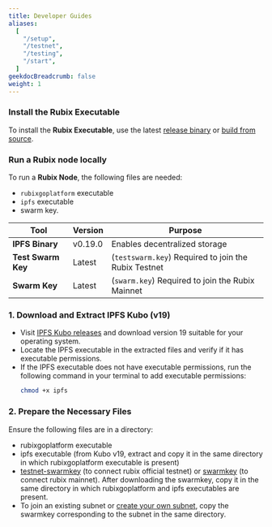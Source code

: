 ```yaml
---
title: Developer Guides
aliases:
  [
    "/setup",
    "/testnet",
    "/testing",
    "/start",
  ]
geekdocBreadcrumb: false
weight: 1
---
```




###  Install the Rubix Executable

To install the **Rubix Executable**, use the latest [release binary](http://localhost:1313/new-learn-site/rubixbinary/) or [build from source](http://localhost:1313/new-learn-site/build-from-source/).



###  Run a Rubix node locally
To run a **Rubix Node**, the following files are needed:
- `rubixgoplatform` executable
- `ipfs` executable
- swarm key. 

| Tool                      | Version       | Purpose                                              |
|---------------------------|---------------|------------------------------------------------------|
| **IPFS Binary**           | v0.19.0       | Enables decentralized storage                        |
| **Test Swarm Key**        | Latest        | (`testswarm.key`) Required to join the Rubix Testnet |
| **Swarm Key**             | Latest        | (`swarm.key`) Required to join the Rubix Mainnet     |




### 1. Download and Extract IPFS Kubo (v19)

- Visit [IPFS Kubo releases](https://github.com/ipfs/kubo/releases/tag/v0.19.0) and download version 19 suitable for your operating system.
- Locate the IPFS executable in the extracted files and verify if it has executable permissions.
- If the IPFS executable does not have executable permissions, run the following command in your terminal to add executable permissions:
    ```bash
    chmod +x ipfs
    ```


### 2. Prepare the Necessary Files

Ensure the following files are in a directory:
- rubixgoplatform executable 
- ipfs executable (from Kubo v19, extract and copy it in the same directory in which rubixgoplatform executable is present)
- <a href="/testswarm.key" download="testswarm.key">testnet-swarmkey</a> (to connect rubix official testnet) or <a href="/swarm.key" download="swarm.key">swarmkey</a> (to connect rubix mainnet). After downloading the swarmkey, copy it in the same directory in which rubixgoplatform and ipfs executables are present.
- To join an existing subnet or [create your own subnet](), copy the swarmkey corresponding to the subnet in the same directory. 






<!-- ## Setting Up the Node

### Start a Rubix Node

1. Open a terminal and navigate to the directory containing the `rubixgoplatform` executable.
   ```bash
   cd /path/to/rubixgoplatform
   ```

2. Start a Rubix node with the following command:
   ```bash
   ./rubixgoplatform run -s -testNet -defaultSetup -p <node_name> -n <node_number> -grpcPort <grpc_port>
    ```
    Example
    ```bash
    ./rubixgoplatform run -s -testNet -defaultSetup -p node0 -n 0 -grpcPort 10500
    ```
    This will start the node in port 20000. The port number where the node starts will be 20000+(node_number)

    - testNet: This flag will start the node in test network

    - defaultSetup: This flag adds a list of default quorums for testing. Skip this flag if you want to use your own quorums.
    
    Replace the placeholders:

    - \<node\_name\>: A unique name for your node

    - \<node\_number\>: Numeric identifier for the node

    - \<grpc\_port\>: Port number for gRPC communication

### Confirm the node is operational and connected to the testnet. Check for below in the logs.

![Bootstrap connection check](/images/bootstrap_verify.png)


### Create a DID (Decentralized Identifier) for the Node and register the DID

1. Once the node is running, open a new tab in terminal while being in the same build path, create a DID by executing:

   ```bash
   ./rubixgoplatform createdid -didType 4 -port <port_number>
   ```
   Example
    ```bash
    ./rubixgoplatform createdid -didType 4 -port 20000
    ```
    ![DID Creation](/images/didcreate.png)

   Copy the mnemonic file somewhere safe. This will help with node recovery. To get the mnemonic file, go to below location:
   ```bash
   cd /path/to/buildFolder/<Node_Name>/Rubix/TestNetDID/<did_generated>
   ```

2. Register the DID created by executing:
   ```bash
   ./rubixgoplatform registerdid -did <did_created> -port <port_number>
    ```
    Example
    ```bash
    ./rubixgoplatform registerdid -did bafybmicfvpln2j5yfjeokmafjsefz7ykibvtsg2swxmnr6nhvflj6qvo34 -port 20000
    ```

    ### Purchase test RBTs from Rubix faucet
To get test RBTs (Rubix Blockchain Test Tokens):
 - Open the [faucet webpage](http://103.209.145.177:4000/) in browser
 - In the address field, provide your DID created above to receive test tokens for your node, and submit DID.


## Verification

### Check Token Balance
Verify test RBTs by checking the node’s token balance. 
To check balance of a particular DID:
   ```bash
   ./rubixgoplatform getaccountinfo -did <did> -port <port_number>
   ```
   Example
   ```bash
   ./rubixgoplatform getaccountinfo -did bafybmicfvpln2j5yfjeokmafjsefz7ykibvtsg2swxmnr6nhvflj6qvo34 -port 20000
   ```
You should see one RBT as below.
![Account Info](/images/getaccountinfo.png)

### Transfer Tokens
To transfer the specified amount of tokens to the destination DID:
   ```bash
   ./rubixgoplatform transferrbt -rbtAmount <transfer_amount> -senderAddr <sender_did> -receiverAddr <receiver_did>  -port <sender_port_number>
   ```
   Example
   ```bash
   ./rubixgoplatform transferrbt -rbtAmount 1.0 -senderAddr bafybmicfvpln2j5yfjeokmafjsefz7ykibvtsg2swxmnr6nhvflj6qvo34 -receiverAddr bafybmibhh5zyobsmrn3t5yfeviwruifkogp3xmonhdzgc7qksyvhgqtble -port 20000
   ```

Congratulations! You have successfully joined the Rubix network. You can now use the node for testing and development purposes.

## Next Steps

Now that you have successfully joined the Rubix network, you can:
- Explore Rubix’s testnet functionality, such as [smart contracts](https://learn.rubix.net/smartcontract/).

## Latest Releases

Subscribe to [rubixgoplatform repository](https://github.com/rubixchain/rubixgoplatform) to be notified on new releases.

For help regarding getting notified for releases see [documentation](https://docs.github.com/en/account-and-profile/managing-subscriptions-and-notifications-on-github/managing-subscriptions-for-activity-on-github/viewing-your-subscriptions) -->

